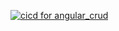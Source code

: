 [![cicd for angular_crud](https://github.com/jaypathak9460/New_CICD/actions/workflows/ci-cd.yaml/badge.svg)](https://github.com/jaypathak9460/New_CICD/actions/workflows/ci-cd.yaml)
